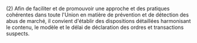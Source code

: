 (2) Afin de faciliter et de promouvoir une approche et des pratiques cohérentes dans toute l'Union en matière de prévention et de détection des abus de marché, il convient d'établir des dispositions détaillées harmonisant le contenu, le modèle et le délai de déclaration des ordres et transactions suspects.